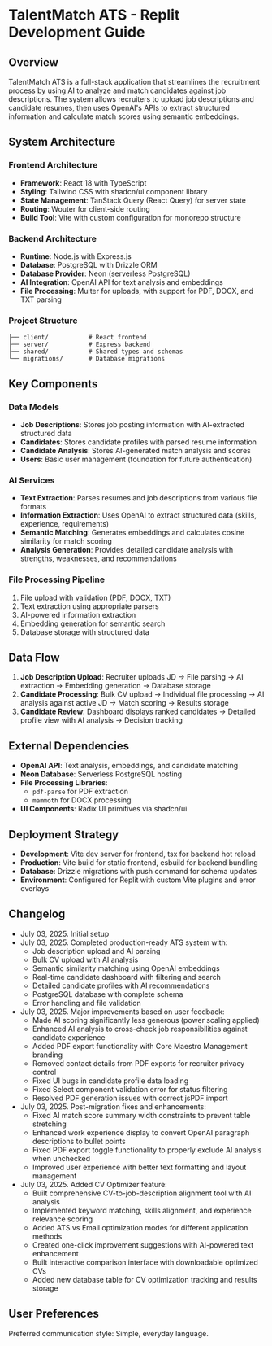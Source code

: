 # TalentMatch ATS - Replit Development Guide

## Overview

TalentMatch ATS is a full-stack application that streamlines the recruitment process by using AI to analyze and match candidates against job descriptions. The system allows recruiters to upload job descriptions and candidate resumes, then uses OpenAI's APIs to extract structured information and calculate match scores using semantic embeddings.

## System Architecture

### Frontend Architecture
- **Framework**: React 18 with TypeScript
- **Styling**: Tailwind CSS with shadcn/ui component library
- **State Management**: TanStack Query (React Query) for server state
- **Routing**: Wouter for client-side routing
- **Build Tool**: Vite with custom configuration for monorepo structure

### Backend Architecture
- **Runtime**: Node.js with Express.js
- **Database**: PostgreSQL with Drizzle ORM
- **Database Provider**: Neon (serverless PostgreSQL)
- **AI Integration**: OpenAI API for text analysis and embeddings
- **File Processing**: Multer for uploads, with support for PDF, DOCX, and TXT parsing

### Project Structure
```
├── client/           # React frontend
├── server/           # Express backend
├── shared/           # Shared types and schemas
└── migrations/       # Database migrations
```

## Key Components

### Data Models
- **Job Descriptions**: Stores job posting information with AI-extracted structured data
- **Candidates**: Stores candidate profiles with parsed resume information
- **Candidate Analysis**: Stores AI-generated match analysis and scores
- **Users**: Basic user management (foundation for future authentication)

### AI Services
- **Text Extraction**: Parses resumes and job descriptions from various file formats
- **Information Extraction**: Uses OpenAI to extract structured data (skills, experience, requirements)
- **Semantic Matching**: Generates embeddings and calculates cosine similarity for match scoring
- **Analysis Generation**: Provides detailed candidate analysis with strengths, weaknesses, and recommendations

### File Processing Pipeline
1. File upload with validation (PDF, DOCX, TXT)
2. Text extraction using appropriate parsers
3. AI-powered information extraction
4. Embedding generation for semantic search
5. Database storage with structured data

## Data Flow

1. **Job Description Upload**: Recruiter uploads JD → File parsing → AI extraction → Embedding generation → Database storage
2. **Candidate Processing**: Bulk CV upload → Individual file processing → AI analysis against active JD → Match scoring → Results storage
3. **Candidate Review**: Dashboard displays ranked candidates → Detailed profile view with AI analysis → Decision tracking

## External Dependencies

- **OpenAI API**: Text analysis, embeddings, and candidate matching
- **Neon Database**: Serverless PostgreSQL hosting
- **File Processing Libraries**:
  - `pdf-parse` for PDF extraction
  - `mammoth` for DOCX processing
- **UI Components**: Radix UI primitives via shadcn/ui

## Deployment Strategy

- **Development**: Vite dev server for frontend, tsx for backend hot reload
- **Production**: Vite build for static frontend, esbuild for backend bundling
- **Database**: Drizzle migrations with push command for schema updates
- **Environment**: Configured for Replit with custom Vite plugins and error overlays

## Changelog

- July 03, 2025. Initial setup
- July 03, 2025. Completed production-ready ATS system with:
  - Job description upload and AI parsing
  - Bulk CV upload with AI analysis
  - Semantic similarity matching using OpenAI embeddings
  - Real-time candidate dashboard with filtering and search
  - Detailed candidate profiles with AI recommendations
  - PostgreSQL database with complete schema
  - Error handling and file validation
- July 03, 2025. Major improvements based on user feedback:
  - Made AI scoring significantly less generous (power scaling applied)
  - Enhanced AI analysis to cross-check job responsibilities against candidate experience
  - Added PDF export functionality with Core Maestro Management branding
  - Removed contact details from PDF exports for recruiter privacy control
  - Fixed UI bugs in candidate profile data loading
  - Fixed Select component validation error for status filtering
  - Resolved PDF generation issues with correct jsPDF import
- July 03, 2025. Post-migration fixes and enhancements:
  - Fixed AI match score summary width constraints to prevent table stretching
  - Enhanced work experience display to convert OpenAI paragraph descriptions to bullet points
  - Fixed PDF export toggle functionality to properly exclude AI analysis when unchecked
  - Improved user experience with better text formatting and layout management
- July 03, 2025. Added CV Optimizer feature:
  - Built comprehensive CV-to-job-description alignment tool with AI analysis
  - Implemented keyword matching, skills alignment, and experience relevance scoring
  - Added ATS vs Email optimization modes for different application methods
  - Created one-click improvement suggestions with AI-powered text enhancement
  - Built interactive comparison interface with downloadable optimized CVs
  - Added new database table for CV optimization tracking and results storage

## User Preferences

Preferred communication style: Simple, everyday language.